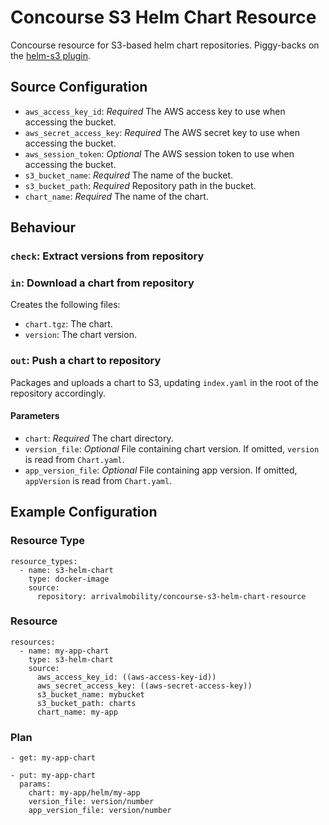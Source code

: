 # Concourse S3 Helm Chart Resource

Concourse resource for S3-based helm chart repositories. Piggy-backs on the [helm-s3 plugin](https://github.com/hypnoglow/helm-s3).

## Source Configuration

* `aws_access_key_id`: *Required* The AWS access key to use when accessing the bucket.
* `aws_secret_access_key`: *Required* The AWS secret key to use when accessing the bucket.
* `aws_session_token`: *Optional* The AWS session token to use when accessing the bucket.
* `s3_bucket_name`: *Required* The name of the bucket.
* `s3_bucket_path`: *Required* Repository path in the bucket.
* `chart_name`: *Required* The name of the chart.

## Behaviour

### `check`: Extract versions from repository

### `in`: Download a chart from repository
Creates the following files:

* `chart.tgz`: The chart.
* `version`: The chart version.

### `out`: Push a chart to repository
Packages and uploads a chart to S3, updating `index.yaml` in the root of the repository accordingly.

#### Parameters

* `chart`: *Required* The chart directory.
* `version_file`: *Optional* File containing chart version. If omitted, `version` is read from `Chart.yaml`.
* `app_version_file`: *Optional* File containing app version. If omitted, `appVersion` is read from `Chart.yaml`.

## Example Configuration

### Resource Type

```
resource_types:
  - name: s3-helm-chart
    type: docker-image
    source:
      repository: arrivalmobility/concourse-s3-helm-chart-resource
```

### Resource

```
resources:
  - name: my-app-chart
    type: s3-helm-chart
    source:
      aws_access_key_id: ((aws-access-key-id))
      aws_secret_access_key: ((aws-secret-access-key))
      s3_bucket_name: mybucket
      s3_bucket_path: charts
      chart_name: my-app
```

### Plan

```
- get: my-app-chart
```

```
- put: my-app-chart
  params:
    chart: my-app/helm/my-app
    version_file: version/number
    app_version_file: version/number
```
